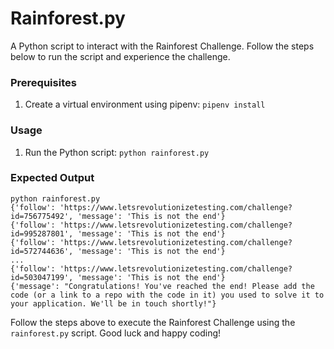 # Rainforest.py

A Python script to interact with the Rainforest Challenge. Follow the steps below to run the script and experience the challenge.

### Prerequisites
1. Create a virtual environment using pipenv: `pipenv install`

### Usage
1. Run the Python script: `python rainforest.py`

### Expected Output
```
python rainforest.py 
{'follow': 'https://www.letsrevolutionizetesting.com/challenge?id=756775492', 'message': 'This is not the end'}
{'follow': 'https://www.letsrevolutionizetesting.com/challenge?id=995287801', 'message': 'This is not the end'}
{'follow': 'https://www.letsrevolutionizetesting.com/challenge?id=572744636', 'message': 'This is not the end'}
...
{'follow': 'https://www.letsrevolutionizetesting.com/challenge?id=503047199', 'message': 'This is not the end'}
{'message': "Congratulations! You've reached the end! Please add the code (or a link to a repo with the code in it) you used to solve it to your application. We'll be in touch shortly!"}
```

Follow the steps above to execute the Rainforest Challenge using the `rainforest.py` script. Good luck and happy coding!